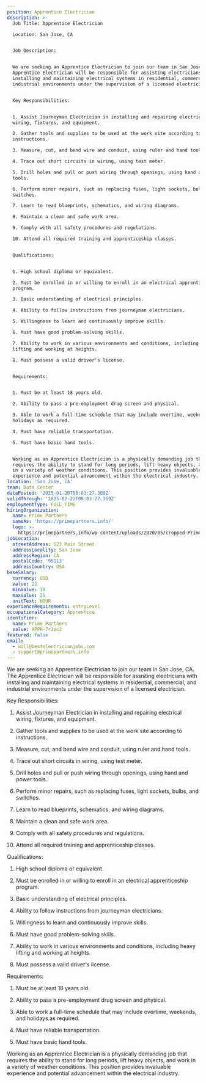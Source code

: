 ```yaml
---
position: Apprentice Electrician
description: >-
  Job Title: Apprentice Electrician

  Location: San Jose, CA


  Job Description:


  We are seeking an Apprentice Electrician to join our team in San Jose, CA. The
  Apprentice Electrician will be responsible for assisting electricians with
  installing and maintaining electrical systems in residential, commercial, and
  industrial environments under the supervision of a licensed electrician.


  Key Responsibilities:


  1. Assist Journeyman Electrician in installing and repairing electrical
  wiring, fixtures, and equipment.

  2. Gather tools and supplies to be used at the work site according to
  instructions.

  3. Measure, cut, and bend wire and conduit, using ruler and hand tools.

  4. Trace out short circuits in wiring, using test meter.

  5. Drill holes and pull or push wiring through openings, using hand and power
  tools.

  6. Perform minor repairs, such as replacing fuses, light sockets, bulbs, and
  switches.

  7. Learn to read blueprints, schematics, and wiring diagrams.

  8. Maintain a clean and safe work area.

  9. Comply with all safety procedures and regulations.

  10. Attend all required training and apprenticeship classes.


  Qualifications:


  1. High school diploma or equivalent.

  2. Must be enrolled in or willing to enroll in an electrical apprenticeship
  program.

  3. Basic understanding of electrical principles.

  4. Ability to follow instructions from journeyman electricians.

  5. Willingness to learn and continuously improve skills.

  6. Must have good problem-solving skills.

  7. Ability to work in various environments and conditions, including heavy
  lifting and working at heights.

  8. Must possess a valid driver's license.


  Requirements:


  1. Must be at least 18 years old.

  2. Ability to pass a pre-employment drug screen and physical.

  3. Able to work a full-time schedule that may include overtime, weekends, and
  holidays as required.

  4. Must have reliable transportation.

  5. Must have basic hand tools.


  Working as an Apprentice Electrician is a physically demanding job that
  requires the ability to stand for long periods, lift heavy objects, and work
  in a variety of weather conditions. This position provides invaluable
  experience and potential advancement within the electrical industry.
location: 'San Jose, CA'
team: Data Center
datePosted: '2025-01-20T08:03:27.369Z'
validThrough: '2025-02-23T08:03:27.369Z'
employmentType: FULL_TIME
hiringOrganization:
  name: Prime Partners
  sameAs: 'https://primepartners.info/'
  logo: >-
    https://primepartners.info/wp-content/uploads/2020/05/cropped-Prime-Partners-Logo-NO-BG-1-1.png
jobLocation:
  streetAddress: 123 Main Street
  addressLocality: San Jose
  addressRegion: CA
  postalCode: '95113'
  addressCountry: USA
baseSalary:
  currency: USD
  value: 21
  minValue: 18
  maxValue: 25
  unitText: HOUR
experienceRequirements: entryLevel
occupationalCategory: Apprentice
identifier:
  name: Prime Partners
  value: APPR-7r2zc2
featured: false
email:
  - will@bestelectricianjobs.com
  - support@primepartners.info
---
```


 We are seeking an Apprentice Electrician to join our team in San Jose, CA. The
  Apprentice Electrician will be responsible for assisting electricians with
  installing and maintaining electrical systems in residential, commercial, and
  industrial environments under the supervision of a licensed electrician.


  Key Responsibilities:


  1. Assist Journeyman Electrician in installing and repairing electrical
  wiring, fixtures, and equipment.

  2. Gather tools and supplies to be used at the work site according to
  instructions.

  3. Measure, cut, and bend wire and conduit, using ruler and hand tools.

  4. Trace out short circuits in wiring, using test meter.

  5. Drill holes and pull or push wiring through openings, using hand and power
  tools.

  6. Perform minor repairs, such as replacing fuses, light sockets, bulbs, and
  switches.

  7. Learn to read blueprints, schematics, and wiring diagrams.

  8. Maintain a clean and safe work area.

  9. Comply with all safety procedures and regulations.

  10. Attend all required training and apprenticeship classes.


  Qualifications:


  1. High school diploma or equivalent.

  2. Must be enrolled in or willing to enroll in an electrical apprenticeship
  program.

  3. Basic understanding of electrical principles.

  4. Ability to follow instructions from journeyman electricians.

  5. Willingness to learn and continuously improve skills.

  6. Must have good problem-solving skills.

  7. Ability to work in various environments and conditions, including heavy
  lifting and working at heights.

  8. Must possess a valid driver's license.


  Requirements:


  1. Must be at least 18 years old.

  2. Ability to pass a pre-employment drug screen and physical.

  3. Able to work a full-time schedule that may include overtime, weekends, and
  holidays as required.

  4. Must have reliable transportation.

  5. Must have basic hand tools.


  Working as an Apprentice Electrician is a physically demanding job that
  requires the ability to stand for long periods, lift heavy objects, and work
  in a variety of weather conditions. This position provides invaluable
  experience and potential advancement within the electrical industry.

